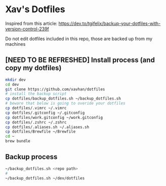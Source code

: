 Xav's Dotfiles
==============

Inspired from this article: https://dev.to/tgifelix/backup-your-dotfiles-with-version-control-239f

Do not edit dotfiles included in this repo, those are backed up from my machines

[NEED TO BE REFRESHED] Install process (and copy my dotfiles)
--------------------------------------

```sh
mkdir dev
cd dev
git clone https://github.com/xavhan/dotfiles
# install the backup script
cp dotfiles/backup_dotfiles.sh ~/backup_dotfiles.sh
# beware that below is going to overide your dotfiles
cp dotfiles/.vimrc ~/.vimrc
cp dotfiles/.gitconfig ~/.gitconfig
cp dotfiles/work.gitconfig ~/work.gitconfig
cp dotfiles/.zshrc ~/.zshrc
cp dotfiles/.aliases.sh ~/.aliases.sh
cp dotfiles/Brewfile ~/Brewfile
cd ~
brew bundle
```

Backup process
--------------

```sh
~/backup_dotfiles.sh <repo path>
#
~/backup_dotfiles.sh ~/dev/dotfiles
```
